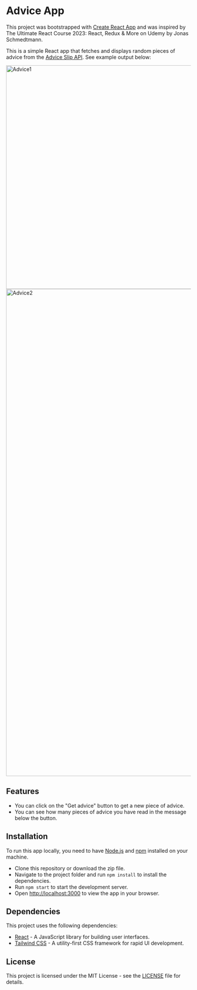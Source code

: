 # Advice App

This project was bootstrapped with [Create React App](https://github.com/facebook/create-react-app) and was inspired by 
The Ultimate React Course 2023: React, Redux & More on Udemy by Jonas Schmedtmann.

This is a simple React app that fetches and displays random pieces of advice from the [Advice Slip API](https://api.adviceslip.com/).
See example output below:

<img width="610" alt="Advice1" src="https://github.com/Alex188dot/advice-app/assets/117444853/5c95fc4c-7dd7-4339-b29a-0d25d8a5ffcd">
<img width="1329" alt="Advice2" src="https://github.com/Alex188dot/advice-app/assets/117444853/7e980113-2b37-48c6-a2b9-164ed1bf9062">

## Features

- You can click on the "Get advice" button to get a new piece of advice.
- You can see how many pieces of advice you have read in the message below the button.

## Installation

To run this app locally, you need to have [Node.js](https://nodejs.org/en/) and [npm](https://www.npmjs.com/) installed on your machine.

- Clone this repository or download the zip file.
- Navigate to the project folder and run `npm install` to install the dependencies.
- Run `npm start` to start the development server.
- Open [http://localhost:3000](http://localhost:3000) to view the app in your browser.

## Dependencies

This project uses the following dependencies:

- [React](https://reactjs.org/) - A JavaScript library for building user interfaces.
- [Tailwind CSS](https://tailwindcss.com/) - A utility-first CSS framework for rapid UI development.

## License

This project is licensed under the MIT License - see the [LICENSE](LICENSE) file for details.

